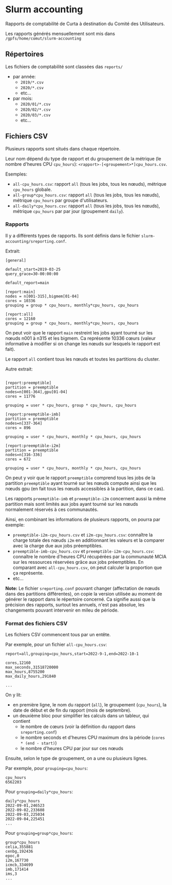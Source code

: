 # Slurm accounting

Rapports de comptabilité de Curta à destination du Comité des Utilisateurs.

Les rapports générés mensuellement sont mis dans `/gpfs/home/comut/slurm-accounting`

## Répertoires

Les fichiers de comptabilité sont classées das `reports/`

- par année:
  - `2019/*.csv`
  - `2020/*.csv`
  - etc...
- par mois:
  - `2020/01/*.csv`
  - `2020/02/*.csv`
  - `2020/03/*.csv`
  - etc...

## Fichiers CSV

Plusieurs rapports sont situés dans chaque répertoire.

Leur nom dépend du type de rapport et du groupement de la métrique (le nombre d'heures CPU `cpu_hours`): `<rapport>-[<groupement>*]cpu_hours.csv`.

Esemples:
- `all-cpu_hours.csv`: rapport `all` (tous les jobs, tous les nœuds), métrique `cpu_hours` globale.
- `all-group*cpu_hours.csv`: rapport `all` (tous les jobs, tous les nœuds), métrique `cpu_hours` par groupe d'utilisateurs.
- `all-daily*cpu_hours.csv`: rapport `all` (tous les jobs, tous les nœuds), métrique `cpu_hours` par par jour (groupement `daily`).

### Rapports

Il y a différents types de rapports. Ils sont définis dans le fichier `slurm-accounting/sreporting.conf`.

Extrait:

```
[general]

default_start=2019-03-25
query_grace=30-00:00:00

default_report=main

[report:main]
nodes = n[001-315],bigmem[01-04]
cores = 10336
grouping = group * cpu_hours, monthly*cpu_hours, cpu_hours

[report:all]
cores = 12160
grouping = group * cpu_hours, monthly*cpu_hours, cpu_hours

```

On peut voir que le rapport `main` restreint les jobs ayant tourné sur les nœuds n001 à n315 et les bigmem. Ca représente 10336 cœurs (valeur informative à modifier si on change les nœuds sur lesquels le rapport est fait).

Le rapport `all` contient tous les nœuds et toutes les partitions du cluster.

Autre extrait:


```

[report:preemptible]
partition = preemptible
nodes=n[001-364],gpu[01-04]
cores = 11776

grouping = user * cpu_hours, group * cpu_hours, cpu_hours

[report:preemptible-imb]
partition = preemptible
nodes=n[337-364]
cores = 896

grouping = user * cpu_hours, monthly * cpu_hours, cpu_hours

[report:preemptible-i2m]
partition = preemptible
nodes=n[316-336]
cores = 672

grouping = user * cpu_hours, monthly * cpu_hours, cpu_hours
```

On peut y voir que le rapport `preemptible` comprend tous les jobs de la partition `preemptible` ayant tourné sur les nœuds compute ainsi que les nœuds gpu (en fait tous les nœuds accessibles à la partition, dans ce cas).

Les rapports `preemptible-imb` et `preemptible-i2m` concernent aussi la même partition mais sont limités aux jobs ayant tourné sur les nœuds normalement réservés à ces communautés.

Ainsi, en combinant les informations de plusieurs rapports, on pourra par exemple:

- `preemptible-i2m-cpu_hours.csv` et `i2m-cpu_hours.csv`: connaître la charge totale des nœuds `i2m` en additionnant les valeurs et la comparer avec la charge due aux jobs préemptibles.
- `preemptible-imb-cpu_hours.csv` et  `preemptible-i2m-cpu_hours.csv`: connaître le nombre d'heures CPU récupérées par la communauté MCIA sur les ressources réservées grâce aux jobs préemptibles. En comparant avec `all-cpu_hours.csv`, on peut calculer la proportion que ça représente.
- etc...

**Note:** Le fichier `sreporting.conf` pouvant changer (affectation de nœuds dans des partitions différentes), on copie la version utilisée au moment de générer le rapport dans le répertoire concerné. Ca signifie aussi que la précision des rapports, surtout les annuels, n'est pas absolue, les changements pouvant intervenir en mileu de période.

### Format des fichiers CSV

Les fichiers CSV commencent tous par un entête.

Par exemple, pour un fichier `all-cpu_hours.csv`:

```
report=all,grouping=cpu_hours,start=2022-9-1,end=2022-10-1

cores,12160
max_seconds,31518720000
max_hours,8755200
max_daily_hours,291840

...
```

On y lit:
- en première ligne, le nom du rapport (`all`), le groupement (`cpu_hours`), la date de début et de fin du rapport (mois de septembre).
- un deuxième bloc pour simplifier les calculs dans un tableur, qui contient
  - le nombre de cœurs (voir la définition du rapport dans `sreporting.conf`)
  - le nombre seconds et d'heures CPU maximum dns la période (`cores * (end - start)`)
  - le nombre d'heures CPU par jour sur ces nœuds
  
Ensuite, selon le type de groupement, on a une ou plusieurs lignes.

Par exemple, pour `grouping=cpu_hours`:

```
cpu_hours
6562203
```

Pour `grouping=daily*cpu_hours`:

```
daily*cpu_hours
2022-09-01,246523
2022-09-02,233608
2022-09-03,225034
2022-09-04,225451
...
```


Pour `grouping=group*cpu_hours`:

```
group*cpu_hours
celia,355881
cenbg,192436
epoc,0
i2m,167730
icmcb,334699
imb,171414
ims,3
...
```

